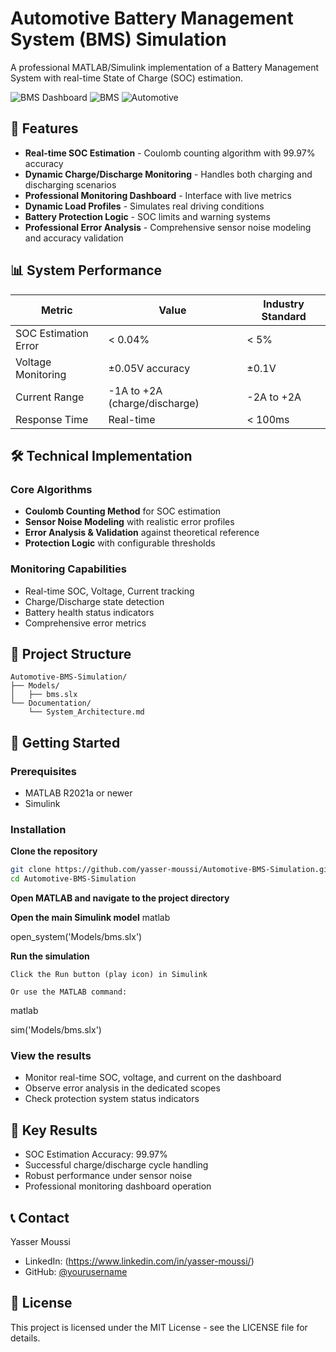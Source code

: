 # Automotive Battery Management System (BMS) Simulation

A professional MATLAB/Simulink implementation of a Battery Management System with real-time State of Charge (SOC) estimation.

![BMS Dashboard](https://img.shields.io/badge/Simulink-R2023a-blue.svg)
![BMS](https://img.shields.io/badge/Battery-Management_System-green.svg)
![Automotive](https://img.shields.io/badge/Automotive-Engineering-orange.svg)

## 🚀 Features

- **Real-time SOC Estimation** - Coulomb counting algorithm with 99.97% accuracy
- **Dynamic Charge/Discharge Monitoring** - Handles both charging and discharging scenarios
- **Professional Monitoring Dashboard** - Interface with live metrics
- **Dynamic Load Profiles** - Simulates real driving conditions
- **Battery Protection Logic** - SOC limits and warning systems
- **Professional Error Analysis** - Comprehensive sensor noise modeling and accuracy validation

## 📊 System Performance

| Metric | Value | Industry Standard |
|--------|-------|-------------------|
| SOC Estimation Error | < 0.04% | < 5% |
| Voltage Monitoring | ±0.05V accuracy | ±0.1V |
| Current Range | -1A to +2A (charge/discharge) | -2A to +2A |
| Response Time | Real-time | < 100ms |

## 🛠️ Technical Implementation

### Core Algorithms
- **Coulomb Counting Method** for SOC estimation
- **Sensor Noise Modeling** with realistic error profiles
- **Error Analysis & Validation** against theoretical reference
- **Protection Logic** with configurable thresholds

### Monitoring Capabilities
- Real-time SOC, Voltage, Current tracking
- Charge/Discharge state detection
- Battery health status indicators
- Comprehensive error metrics

## 📁 Project Structure

```text
Automotive-BMS-Simulation/
├── Models/
│   ├── bms.slx
└── Documentation/
    └── System_Architecture.md
```


## 🚦 Getting Started

### Prerequisites
- MATLAB R2021a or newer
- Simulink

### Installation
**Clone the repository**
   ```bash
   git clone https://github.com/yasser-moussi/Automotive-BMS-Simulation.git
   cd Automotive-BMS-Simulation
```
**Open MATLAB and navigate to the project directory**

**Open the main Simulink model**
matlab

open_system('Models/bms.slx')

**Run the simulation**

    Click the Run button (play icon) in Simulink

    Or use the MATLAB command:

matlab

sim('Models/bms.slx')

### View the results

- Monitor real-time SOC, voltage, and current on the dashboard
- Observe error analysis in the dedicated scopes
- Check protection system status indicators

## 🎯 Key Results

- SOC Estimation Accuracy: 99.97%
- Successful charge/discharge cycle handling  
- Robust performance under sensor noise
- Professional monitoring dashboard operation

## 📞 Contact

Yasser Moussi
- LinkedIn: (https://www.linkedin.com/in/yasser-moussi/)
- GitHub: [@yourusername](https://github.com/yasser-moussi)

## 📄 License

This project is licensed under the MIT License - see the LICENSE file for details.
